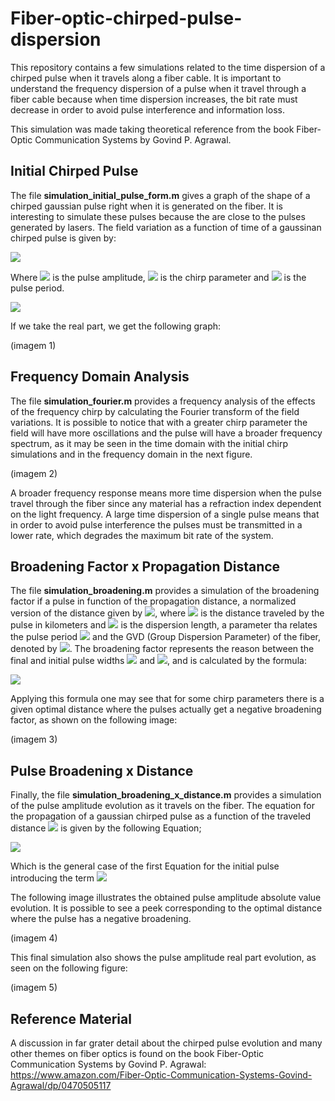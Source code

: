 # Fiber-optic-chirped-pulse-dispersion
This repository contains a few simulations related to the time dispersion of a chirped pulse when it travels along a fiber cable. It is important to understand the frequency dispersion of a pulse when it travel through a fiber cable because when time dispersion increases, the bit rate must decrease in order to avoid pulse interference and information loss.

This simulation was made taking theoretical reference from the book Fiber-Optic Communication Systems by Govind P. Agrawal.


## Initial Chirped Pulse
The file **simulation_initial_pulse_form.m** gives a graph of the shape of a chirped gaussian pulse right when it is generated on the fiber. It is interesting to simulate these pulses because the are close to the pulses generated by lasers. The field variation as a function of time of a gaussinan chirped pulse is given by:

<img src="https://latex.codecogs.com/gif.latex? A(0,t) = A_o exp \left[ - \frac{1+j C}{2} \left( \frac{t}{T_0} \right)^2 \right] " />

Where <img src="https://latex.codecogs.com/gif.latex? A_0 " /> is the pulse amplitude, <img src="https://latex.codecogs.com/gif.latex? C " /> is the chirp parameter and <img src="https://latex.codecogs.com/gif.latex? T_0 " /> is the pulse period.

<img src="https://latex.codecogs.com/gif.latex? A " />

If we take the real part, we get the following graph:

(imagem 1)

## Frequency Domain Analysis

The file **simulation_fourier.m** provides a frequency analysis of the effects of the frequency chirp by calculating the Fourier transform of the field variations. It is possible to notice that with a greater chirp parameter the field will have more oscillations and the pulse will have a broader frequency spectrum, as it may be seen in the time domain with the initial chirp simulations and in the frequency domain in the next figure.

(imagem 2)

A broader frequency response means more time dispersion when the pulse travel through the fiber since any material has a refraction index dependent on the light frequency. A large time dispersion of a single pulse means that in order to avoid pulse interference the pulses must be transmitted in a lower rate, which degrades the maximum bit rate of the system.


## Broadening Factor x Propagation Distance

The file **simulation_broadening.m** provides a simulation of the broadening factor if a pulse in function of the propagation distance, a normalized version of the distance given by <img src="https://latex.codecogs.com/gif.latex? z/L_D " />, where <img src="https://latex.codecogs.com/gif.latex? z " /> is the distance traveled by the pulse in kilometers and <img src="https://latex.codecogs.com/gif.latex? L_D " /> is the dispersion length, a parameter tha relates the pulse period <img src="https://latex.codecogs.com/gif.latex? T_0 " /> and the GVD (Group Dispersion Parameter) of the fiber, denoted by <img src="https://latex.codecogs.com/gif.latex? \beta_2 " />. The broadening factor represents the reason between the final and initial pulse widths <img src="https://latex.codecogs.com/gif.latex? T_1 " /> and <img src="https://latex.codecogs.com/gif.latex? T_0 " />, and is calculated by the formula:

<img src="https://latex.codecogs.com/gif.latex? \frac{T_1}{T_0} = \left[ \left( 1+ \frac{C \beta_2 z}{T_0^2} \right)^2 + \left( \frac{\beta_2 z}{T_0^2} \right)^2 \right]^2" />

Applying this formula one may see that for some chirp parameters there is a given optimal distance where the pulses actually get a negative broadening factor, as shown on the following image:

(imagem 3)

## Pulse Broadening x Distance

Finally, the file **simulation_broadening_x_distance.m** provides a simulation of the pulse amplitude evolution as it travels on the fiber. The equation for the propagation of a gaussian chirped pulse as a function of the traveled distance <img src="https://latex.codecogs.com/gif.latex? z " /> is given by the following Equation;

<img src="https://latex.codecogs.com/gif.latex? A(z,t) = \frac{A_o}{\sqrt{Q(z)}} exp \left[ - \frac{1+j C}{2} \left( \frac{t}{T_0} \right)^2 \frac{1}{Q(z)} \right] " />

Which is the general case of the first Equation for the initial pulse introducing the term <img src="https://latex.codecogs.com/gif.latex? Q(z) = 1 + (C-j)\beta_2 z / T_0^2 " />

The following image illustrates the obtained pulse amplitude absolute value evolution. It is possible to see a peek corresponding to the optimal distance where the pulse has a negative broadening.

(imagem 4)

This final simulation also shows the pulse amplitude real part evolution, as seen on the following figure:

(imagem 5)

## Reference Material

A discussion in far grater detail about the chirped pulse evolution and many other themes on fiber optics is found on the book Fiber-Optic Communication Systems by Govind P. Agrawal:
https://www.amazon.com/Fiber-Optic-Communication-Systems-Govind-Agrawal/dp/0470505117
